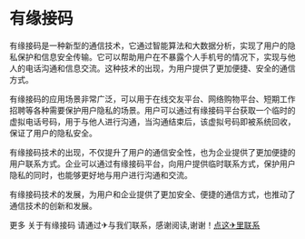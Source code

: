 # 有缘接码

有缘接码是一种新型的通信技术，它通过智能算法和大数据分析，实现了用户的隐私保护和信息安全传输。它可以帮助用户在不暴露个人手机号的情况下，实现与他人的电话沟通和信息交流。这种技术的出现，为用户提供了更加便捷、安全的通信方式。

有缘接码的应用场景非常广泛，可以用于在线交友平台、网络购物平台、短期工作招聘等各种需要保护用户隐私的场景。用户可以通过有缘接码平台获取一个临时的虚拟电话号码，用于与他人进行沟通，当沟通结束后，该虚拟号码即被系统回收，保证了用户的隐私安全。

有缘接码技术的出现，不仅提升了用户的通信安全性，也为企业提供了更加便捷的用户联系方式。企业可以通过有缘接码平台，向用户提供临时联系方式，保护用户隐私的同时，也能够更好地与用户进行沟通和交流。

有缘接码技术的发展，为用户和企业提供了更加安全、便捷的通信方式，也推动了通信技术的创新和发展。

更多 关于有缘接码 请通过✈与我们联系，感谢阅读,谢谢！[点这✈里联系](https://b.k02.cc)